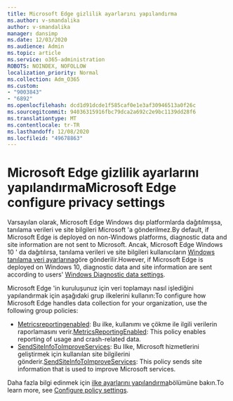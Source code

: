 ```yaml
---
title: Microsoft Edge gizlilik ayarlarını yapılandırma
ms.author: v-smandalika
author: v-smandalika
manager: dansimp
ms.date: 12/03/2020
ms.audience: Admin
ms.topic: article
ms.service: o365-administration
ROBOTS: NOINDEX, NOFOLLOW
localization_priority: Normal
ms.collection: Adm_O365
ms.custom:
- "9003843"
- "6892"
ms.openlocfilehash: dcd1d91dcde1f585caf0e1e3af30946513a0f26c
ms.sourcegitcommit: 94036315916fbc79dca2a692c2e9bc1139dd28f6
ms.translationtype: MT
ms.contentlocale: tr-TR
ms.lasthandoff: 12/08/2020
ms.locfileid: "49678863"
---
```

# <a name="microsoft-edge-configure-privacy-settings"></a><span data-ttu-id="97c28-102">Microsoft Edge gizlilik ayarlarını yapılandırma</span><span class="sxs-lookup"><span data-stu-id="97c28-102">Microsoft Edge configure privacy settings</span></span>

<span data-ttu-id="97c28-103">Varsayılan olarak, Microsoft Edge Windows dışı platformlarda dağıtılmışsa, tanılama verileri ve site bilgileri Microsoft 'a gönderilmez.</span><span class="sxs-lookup"><span data-stu-id="97c28-103">By default, if Microsoft Edge is deployed on non-Windows platforms, diagnostic data and site information are not sent to Microsoft.</span></span> <span data-ttu-id="97c28-104">Ancak, Microsoft Edge Windows 10 ' da dağıtılırsa, tanılama verileri ve site bilgileri kullanıcıların [Windows tanılama veri ayarlarına](https://docs.microsoft.com/windows/privacy/configure-windows-diagnostic-data-in-your-organization)göre gönderilir.</span><span class="sxs-lookup"><span data-stu-id="97c28-104">However, if Microsoft Edge is deployed on Windows 10, diagnostic data and site information are sent according to users' [Windows Diagnostic data settings](https://docs.microsoft.com/windows/privacy/configure-windows-diagnostic-data-in-your-organization).</span></span>

<span data-ttu-id="97c28-105">Microsoft Edge 'in kuruluşunuz için veri toplamayı nasıl işlediğini yapılandırmak için aşağıdaki grup ilkelerini kullanın:</span><span class="sxs-lookup"><span data-stu-id="97c28-105">To configure how Microsoft Edge handles data collection for your organization, use the following group policies:</span></span>
- <span data-ttu-id="97c28-106">[Metricsreportingenabled](https://docs.microsoft.com/DeployEdge/microsoft-edge-policies#metricsreportingenabled): Bu ilke, kullanımı ve çökme ile ilgili verilerin raporlamasını verir.</span><span class="sxs-lookup"><span data-stu-id="97c28-106">[MetricsReportingEnabled](https://docs.microsoft.com/DeployEdge/microsoft-edge-policies#metricsreportingenabled): This policy enables reporting of usage and crash-related data.</span></span>
- <span data-ttu-id="97c28-107">[SendSiteInfoToImproveServices](https://docs.microsoft.com/DeployEdge/microsoft-edge-policies#sendsiteinfotoimproveservices): Bu Ilke, Microsoft hizmetlerini geliştirmek için kullanılan site bilgilerini gönderir.</span><span class="sxs-lookup"><span data-stu-id="97c28-107">[SendSiteInfoToImproveServices](https://docs.microsoft.com/DeployEdge/microsoft-edge-policies#sendsiteinfotoimproveservices): This policy sends site information that is used to improve Microsoft services.</span></span>

<span data-ttu-id="97c28-108">Daha fazla bilgi edinmek için [ilke ayarlarını yapılandırma](https://docs.microsoft.com/deployedge/microsoft-edge-enterprise-privacy-settings#configure-policy-settings)bölümüne bakın.</span><span class="sxs-lookup"><span data-stu-id="97c28-108">To learn more, see [Configure policy settings](https://docs.microsoft.com/deployedge/microsoft-edge-enterprise-privacy-settings#configure-policy-settings).</span></span>